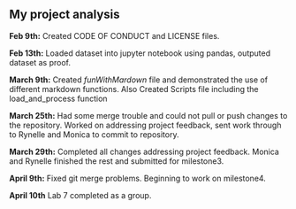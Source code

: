 ## My project analysis


**Feb 9th:** Created CODE OF CONDUCT and LICENSE files.

**Feb 13th:** Loaded dataset into jupyter notebook using pandas, outputed dataset as proof. 

**March 9th:** Created *funWithMardown* file and demonstrated the use of different markdown functions. 
               Also Created Scripts file including the load_and_process function
               
**March 25th:** Had some merge trouble and could not pull or push changes to the repository. Worked on addressing project feedback,                 sent work through to Rynelle and Monica to commit to repository. 
        
**March 29th:** Completed all changes addressing project feedback. Monica and Rynelle finished the rest and submitted for                            milestone3. 

**April 9th:** Fixed git merge problems. Beginning to work on milestone4. 

**April 10th** Lab 7 completed as a group. 



